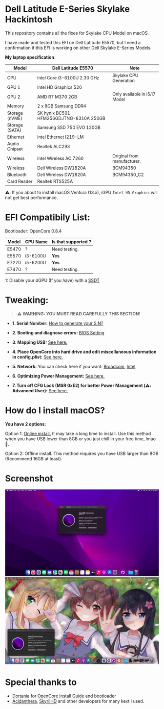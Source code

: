 # Dell Latitude E-Series Skylake Hackintosh
This repository contains all the fixes for Skylake CPU Model on macOS.

I have made and tested this EFI on Dell Latitude E5570, but I need a confirmation if this EFI is working on other Dell Skylake E-Series Models.

**My laptop specification:**

| Model  | Dell Latitude E5570 | Note |
| ------------- | ------------- | --------|
| CPU | Intel Core i3-6100U 2.30 GHz | Skylake CPU Generation |
| GPU 1 | Intel HD Graphics 520 | |
| GPU 2 | AMD R7 M370 2GB | Only available in i5/i7 Model |
| Memory | 2 x 8GB Samsung DDR4 |  |
| Storage (nVME) | SK hynix BC501 HFM256GDJTNG-8310A 250GB |  |
| Storage (SATA) | Samsung SSD 750 EVO 120GB |  |
| Ethernet | Intel Ethernet I219-LM |  |
| Audio Chipset | Realtek ALC293 |  |
| Wireless | Intel Wireless AC 7260 | Original from manufacturer. |
| Wireless | Dell Wireless DW1820A | BCM94350 |
| Bluetooth | Dell Wireless DW1820A | BCM94350_C2 |
| Card Reader | Realtek RTS525A |  |

⚠️: If you about to install macOS Ventura (13.x), iGPU `Intel HD Graphics` will not get best performance.

# EFI Compatibily List:
Bootloader: OpenCore 0.8.4

| Model | CPU Name | Is that supported ? |
| ---- | ------ | ------ |
| E5470 |  ? | Need testing. | 
| E5570 |  i3-6100U | **Yes** | 
| E7270 |  i5-6200U | **Yes** |
| E7470 |  ? | Need testing. |

1: Disable your dGPU (If you have) with a [SSDT](https://dortania.github.io/Getting-Started-With-ACPI/Laptops/laptop-disable.html)

# Tweaking:
> **⚠️ WARNING: YOU MUST READ CAREFULLY THIS SECTION!**

- **1. Serial Number:** [How to generate your S.N?](https://github.com/quynkk1/e-series-skylake-hackintosh-dell/blob/main/Tutorials/SN-Gen.md)

- **2. Booting and diagnose errors:** [BIOS Setting](https://github.com/quynkk1/e-series-skylake-hackintosh-dell/blob/main/Tutorials/BIOS.md)

- **3. Mapping USB:** [See here.]()

- **4. Place OpenCore into hard drive and edit miscellaneous information in config.plist:** [See here.]()

- **5. Network:** You can check here if you want: [Broadcom](https://github.com/quynkk1/e-series-skylake-hackintosh-dell/blob/main/Tutorials/Wireless-Broadcom.md), [Intel](https://github.com/quynkk1/e-series-skylake-hackintosh-dell/blob/main/Tutorials/Wireless-Intel.md)

- **6. Optimizing Power Management:** [See here.](https://dortania.github.io/OpenCore-Post-Install/universal/pm.html#using-cpu-friend)

- **7. Turn off CFG Lock (MSR 0xE2) for better Power Management (⚠️: Advanced User):** [See here.](https://github.com/dreamwhite/bios-extraction-guide/tree/master/Dell)


# How do I install macOS?

**You have 2 options:**

Option 1: [Online install.](https://dortania.github.io/OpenCore-Install-Guide/installer-guide/) It may take a long time to install. Use this method when you have USB lower than 8GB or you just chill in your free time, lmao 🐸.

Option 2: Offline install. This method requires you have USB larger than 8GB (Recommend 16GB at least).

# Screenshot
![SCS1](https://github.com/quynkk1/e-series-skylake-hackintosh-dell/blob/main/Image/Image.jpeg)
![SCS2](https://github.com/quynkk1/e-series-skylake-hackintosh-dell/blob/main/Image/Image%202.png)

# Special thanks to
- [Dortania](https://github.com/dortania) for [OpenCore Install Guide](https://dortania.github.io/OpenCore-Install-Guide/) and bootloader
- [Acidanthera](https://github.com/acidanthera), [SkyrilHD](https://github.com/SkyrilHD) and other developers for many kext I used.
